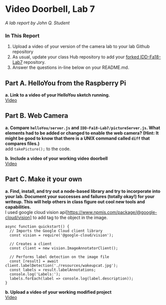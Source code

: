 # Video Doorbell, Lab 7

*A lab report by John Q. Student*

### In This Report

1. Upload a video of your version of the camera lab to your lab Github repository
1. As usual, update your class Hub repository to add your [forked IDD-Fa18-Lab7](/FAR-Lab/IDD-Fa18-Lab7) repository.
1. Answer the questions in-line below on your README.md.

## Part A. HelloYou from the Raspberry Pi

**a. Link to a video of your HelloYou sketch running.**  
[Video](https://youtu.be/fH7V6s5b2zA)

## Part B. Web Camera

**a. Compare `helloYou/server.js` and `IDD-Fa18-Lab7/pictureServer.js`. What elements had to be added or changed to enable the web camera? (Hint: It might be good to know that there is a UNIX command called `diff` that compares files.)**  
add `takePicture();` to the code.    

**b. Include a video of your working video doorbell**  
[Video](https://youtu.be/_tBfAM__2ok)

## Part C. Make it your own

**a. Find, install, and try out a node-based library and try to incorporate into your lab. Document your successes and failures (totally okay!) for your writeup. This will help others in class figure out cool new tools and capabilities.**  
I used google cloud vision api[https://www.npmjs.com/package/@google-cloud/vision] to add tag to the object in the image.  
```
async function quickstart() {
  // Imports the Google Cloud client library
  const vision = require('@google-cloud/vision');
 
  // Creates a client
  const client = new vision.ImageAnnotatorClient();
 
  // Performs label detection on the image file
  const [result] = await client.labelDetection('./resources/wakeupcat.jpg');
  const labels = result.labelAnnotations;
  console.log('Labels:');
  labels.forEach(label => console.log(label.description));
}
```

**b. Upload a video of your working modified project**  
[Video](https://youtu.be/aO6K_AUvuSI)
